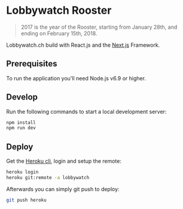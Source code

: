 # Lobbywatch Rooster

> 2017 is the year of the Rooster, starting from January 28th, and ending on February 15th, 2018.

Lobbywatch.ch build with React.js and the [Next.js](https://github.com/zeit/next.js/) Framework.

## Prerequisites

To run the application you'll need Node.js v6.9 or higher.

## Develop

Run the following commands to start a local development server:

```bash
npm install
npm run dev
```

## Deploy

Get the [Heroku cli](https://devcenter.heroku.com/articles/heroku-cli), login and setup the remote:

```bash
heroku login
heroku git:remote -a lobbywatch
```

Afterwards you can simply git push to deploy:

```bash
git push heroku
```
